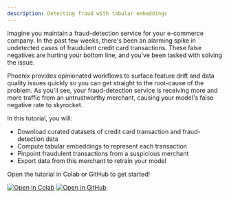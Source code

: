 ```yaml
---
description: Detecting fraud with tabular embeddings
---
```


Imagine you maintain a fraud-detection service for your e-commerce company. In the past few weeks, there's been an alarming spike in undetected cases of fraudulent credit card transactions. These false negatives are hurting your bottom line, and you've been tasked with solving the issue.

Phoenix provides opinionated workflows to surface feature drift and data quality issues quickly so you can get straight to the root-cause of the problem. As you'll see, your fraud-detection service is receiving more and more traffic from an untrustworthy merchant, causing your model's false negative rate to skyrocket.

In this tutorial, you will:

* Download curated datasets of credit card transaction and fraud-detection data
* Compute tabular embeddings to represent each transaction
* Pinpoint fraudulent transactions from a suspicious merchant
* Export data from this merchant to retrain your model

Open the tutorial in Colab or GitHub to get started!

[![Open in Colab](https://img.shields.io/static/v1?message=Open%20in%20Colab\&logo=googlecolab\&labelColor=grey\&color=blue\&logoColor=orange\&label=%20)](https://colab.research.google.com/github/Arize-ai/phoenix/blob/main/tutorials/credit\_card\_fraud\_tutorial.ipynb) [![Open in GitHub](https://img.shields.io/static/v1?message=Open%20in%20GitHub\&logo=github\&labelColor=grey\&color=blue\&logoColor=white\&label=%20)](https://github.com/Arize-ai/phoenix/blob/main/tutorials/credit\_card\_fraud\_tutorial.ipynb)
